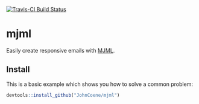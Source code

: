 [![Travis-CI Build Status](https://travis-ci.org/JohnCoene/mjml.svg?branch=master)](https://travis-ci.org/JohnCoene/mjml)

# mjml

Easily create responsive emails with [MJML](https://mjml.io/).

## Install

This is a basic example which shows you how to solve a common problem:

``` r
devtools::install_github("JohnCoene/mjml")
```
